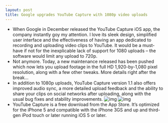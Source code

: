 ```yaml
---
layout: post
title: Google upgrades YouTube Capture with 1080p video uploads
---
```

* When Google in December released the YouTube Capture iOS app, the company instantly goy my attention. I love its sleek design, simplified user interface and the effectiveness of having an app dedicated to recording and uploading video clips to YouTube. It would be a must-have if not for the inexplicable lack of support for 1080 uploads – the software would limit any upload to 720p.
* Not anymore. Today, a new maintenance released has been pushed which now lets you upload footage in the full HD 1,920-by-1,080 pixel resolution, along with a few other tweaks. More details right after the break…
* In addition to 1080p uploads, YouTube Capture version 1.1 also offers improved audio sync, a more detailed upload feedback and the ability to share your clips on social networks after uploading, along with the usual bug fixes and stability improvements.
![img](http://media.idownloadblog.com/wp-content/uploads/2012/12/YouTube-Capture-1.0-for-iOS-iPhone-screenshot-003.jpg)
![img](http://media.idownloadblog.com/wp-content/uploads/2012/12/YouTube-Capture-1.0-for-iOS-iPhone-screenshot-004.jpg)
* YouTube Capture is a free download from the App Store. It’s optimized for the iPhone 5 and compatible with the iPhone 3GS and up and third-gen iPod touch or later running iOS 5 or later.

